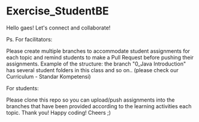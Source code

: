 # Exercise_StudentBE

Hello gaes!
Let's connect and collaborate!

Ps. For facilitators:

Please create multiple branches to accommodate student assignments for each topic and remind students to make a Pull Request before pushing their assignments. Example of the structure: the branch "0_Java Introduction" has several student folders in this class and so on.. (please check our Curriculum - Standar Kompetensi)

For students:

Please clone this repo so you can upload/push assignments into the branches that have been provided according to the learning activities each topic.
Thank you!
Happy coding! Cheers ;)
